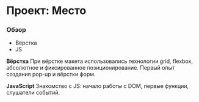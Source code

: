 # Проект: Место

### Обзор

* Вёрстка 
* JS

**Вёрстка**
При вёрстке макета использовались технологии grid, flexbox, абсолютное и фиксированное позиционирование. Первый опыт создания pop-up и вёрстки форм.

**JavaScript**
Знакомство с JS: начало работы с DOM, первые функции, слушатели событий.




